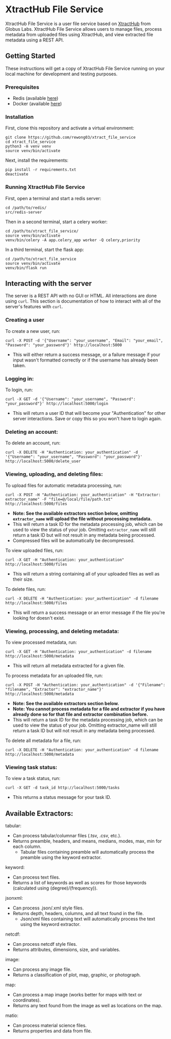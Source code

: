 # XtractHub File Service
XtractHub File Service is a user file service based on [XtractHub](https://github.com/xtracthub)
from Globus Labs. XtractHub File Service allows users to manage files, process metadata from uploaded files using 
XtractHub, and view extracted file metadata using a REST API.

## Getting Started
These instructions will get a copy of XtractHub File Service running on your local machine for development and testing 
purposes.

### Prerequisites
- Redis (available [here](https://redis.io/download))
- Docker (available [here](https://docs.docker.com/install/))

### Installation
First, clone this repository and activate a virtual environment:
```
git clone https://github.com/rewong03/xtract_file_service
cd xtract_file_service
python3 -m venv venv
source venv/bin/activate
```
Next, install the requirements:
```
pip install -r requirements.txt
deactivate
```

### Running XtractHub File Service
First, open a terminal and start a redis server:
```
cd /path/to/redis/
src/redis-server
```
Then in a second terminal, start a celery worker:
```
cd /path/to/xtract_file_service/
source venv/bin/activate
venv/bin/celery -A app.celery_app worker -Q celery,priority
```
In a third terminal, start the flask app:
```
cd /path/to/xtract_file_service
source venv/bin/activate
venv/bin/flask run
```

## Interacting with the server
The server is a REST API with no GUI or HTML. All interactions are done using `curl`. This section is documentation of
how to interact with all of the server's features with `curl`.

### Creating a user
To create a new user, run:
```
curl -X POST -d '{"Username": "your_username", "Email": "your_email", "Password": "your_password"}' http://localhost:5000
```
- This will either return a success message, or a failure message if your input wasn't formatted correctly or if the 
username has already been taken.

### Logging in:
To login, run:
```
curl -X GET -d '{"Username": "your_username", "Password": "your_password"}' http://localhost:5000/login
```
- This will return a user ID that will become your "Authentication" for other server interactions. Save or copy this so
you won't have to login again.

### Deleting an account:
To delete an account, run:
```
curl -X DELETE -H "Authentication: your_authentication" -d '{"Username": "your_username", "Password": "your_password"}' http://localhost:5000/delete_user
```

### Viewing, uploading, and deleting files:
To upload files for automatic metadata processing, run:
```
curl -X POST -H "Authentication: your_authentication" -H "Extractor: extractor_name" -F "file=@/local/file/path.txt" http://localhost:5000/files
```
- **Note: See the available extractors section below, omitting `extractor_name` will upload the file without processing 
metadata.**  
- This will return a task ID for the metadata processing job, which can be used to view the status of your job. Omitting
`extractor_name` will still return a task ID but will not result in any metadata being processed.
- Compressed files will be automatically be decompressed. 

To view uploaded files, run:
```
curl -X GET -H "Authentication: your_authentication" http://localhost:5000/files
```
- This will return a string containing all of your uploaded files as well as their size.

To delete files, run:
```
curl -X DELETE -H "Authentication: your_authentication" -d filename http://localhost:5000/files
```
- This will return a success message or an error message if the file you're looking for doesn't exist.

### Viewing, processing, and deleting metadata:
To view processed metadata, run:
```
curl -X GET -H "Authentication: your_authentication" -d filename http://localhost:5000/metadata
```
- This will return all metadata extracted for a given file.

To process metadata for an uploaded file, run:
```
curl -X POST -H "Authentication: your_authentication" -d '{"Filename": "filename", "Extractor": "extractor_name"}' http://localhost:5000/metadata
```
- **Note: See the available extractors section below.**  
- **Note: You cannot process metadata for a file and extractor if you have already done so for that file and extractor
combination before.**
- This will return a task ID for the metadata processing job, which can be used to view the status of your job. 
Omitting extractor_name will still return a task ID but will not result in any metadata being processed.


To delete all metadata for a file, run:
```
curl -X DELETE -H "Authentication: your_authentication" -d filename http://localhost:5000/metadata
```

### Viewing task status:
To view a task status, run:
```
curl -X GET -d task_id http://localhost:5000/tasks
```
- This returns a status message for your task ID. 

## Available Extractors:
tabular:
- Can process tabular/columnar files (.tsv, .csv, etc.).
- Returns preamble, headers, and means, medians, modes, max, min for each column. 
    - Tabular files containing preamble will automatically process the preamble using the
    keyword extractor. 

keyword:
- Can process text files.
- Returns a list of keywords as well as scores for those keywords (calculated using (degree)/(frequency)).

jsonxml:
- Can process .json/.xml style files.
- Returns depth, headers, columns, and all text found in the file.
    - Json/xml files containing text will automatically process the text using the keyword
    extractor. 

netcdf:
- Can process netcdf style files.
- Returns attributes, dimensions, size, and variables.

image:
- Can process any image file.
- Returns a classification of plot, map, graphic, or photograph.

map:
- Can process a map image (works better for maps with text or coordinates).
- Returns any text found from the image as well as locations on the map.

matio:
- Can process material science files.
- Returns properties and data from file.
